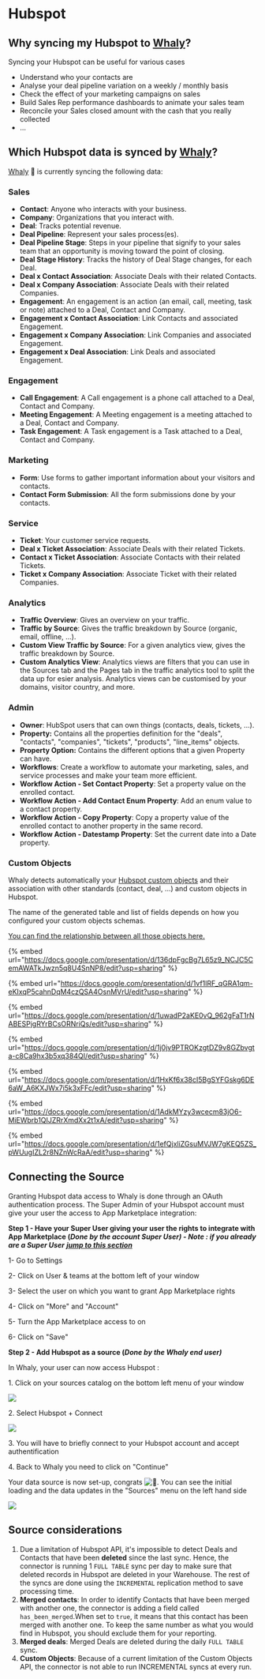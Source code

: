 # Hubspot

## **Why syncing my Hubspot to** [**Whaly**](https://whaly.io)**?**

Syncing your Hubspot can be useful for various cases

* Understand who your contacts are
* Analyse your deal pipeline variation on a weekly / monthly basis
* Check the effect of your marketing campaigns on sales
* Build Sales Rep performance dashboards to animate your sales team
* Reconcile your Sales closed amount with the cash that you really collected
* ...

## Which Hubspot data is synced by [Whaly](https://whaly.io)?

[Whaly](https://whaly.io) 🐳 is currently syncing the following data:

### Sales

* **Contact**: Anyone who interacts with your business.
* **Company**: Organizations that you interact with.
* **Deal**: Tracks potential revenue.
* **Deal Pipeline**: Represent your sales process(es).
* **Deal Pipeline Stage**: Steps in your pipeline that signify to your sales team that an opportunity is moving toward the point of closing.
* **Deal Stage History**: Tracks the history of Deal Stage changes, for each Deal.
* **Deal x Contact Association**: Associate Deals with their related Contacts.
* **Deal x Company Association**: Associate Deals with their related Companies.
* **Engagement**: An engagement is an action (an email, call, meeting, task or note) attached to a Deal, Contact and Company.
* **Engagement x Contact Association**: Link Contacts and associated Engagement.
* **Engagement x Company Association**: Link Companies and associated Engagement.
* **Engagement x Deal Association**: Link Deals and associated Engagement.

### Engagement

* **Call Engagement**: A Call engagement is a phone call attached to a Deal, Contact and Company.
* **Meeting Engagement**: A Meeting engagement is a meeting attached to a Deal, Contact and Company.
* **Task Engagement**: A Task engagement is a Task attached to a Deal, Contact and Company.

### Marketing

* **Form**: Use forms to gather important information about your visitors and contacts.
* **Contact Form Submission**: All the form submissions done by your contacts.

### Service

* **Ticket**: Your customer service requests.
* **Deal x Ticket Association**: Associate Deals with their related Tickets.
* **Contact x Ticket Association**: Associate Contacts with their related Tickets.
* **Ticket x Company Association**: Associate Ticket with their related Companies.

### Analytics

* **Traffic Overview**: Gives an overview on your traffic.
* **Traffic by Source**: Gives the traffic breakdown by Source (organic, email, offline, ...).
* **Custom View Traffic by Source**: For a given analytics view, gives the traffic breakdown by Source.
* **Custom Analytics View**: Analytics views are filters that you can use in the Sources tab and the Pages tab in the traffic analytics tool to split the data up for esier analysis. Analytics views can be customised by your domains, visitor country, and more.

### Admin

* **Owner**: HubSpot users that can own things (contacts, deals, tickets, ...).
* **Property:** Contains all the properties definition for the "deals", "contacts", "companies", "tickets", "products", "line\_items" objects.
* **Property Option:** Contains the different options that a given Property can have.
* **Workflows**: Create a workflow to automate your marketing, sales, and service processes and make your team more efficient.
* **Workflow Action - Set Contact Property**: Set a property value on the enrolled contact.
* **Workflow Action - Add Contact Enum Property**: Add an enum value to a contact property.
* **Workflow Action - Copy Property**: Copy a property value of the enrolled contact to another property in the same record.
* **Workflow Action - Datestamp Property**: Set the current date into a Date property.

### Custom Objects

Whaly detects automatically your [Hubspot custom objects](https://knowledge.hubspot.com/crm-setup/use-custom-objects) and their association with other standards (contact, deal, ...) and custom objects in Hubspot.

The name of the generated table and list of fields depends on how you configured your custom objects schemas.



[You can find the relationship between all those objects here.](https://docs.google.com/presentation/d/136dpFgcBg7L65z9\_NCJC5CemAWATkJwzn5q8U4SnNP8/edit?usp=sharing)

{% embed url="https://docs.google.com/presentation/d/136dpFgcBg7L65z9_NCJC5CemAWATkJwzn5q8U4SnNP8/edit?usp=sharing" %}

{% embed url="https://docs.google.com/presentation/d/1vf1lRF_qGRA1qm-eKIxqP5cahnDqM4czQSA4OsnMVrU/edit?usp=sharing" %}

{% embed url="https://docs.google.com/presentation/d/1uwadP2aKE0vQ_962gFaT1rNABESPjgRYrBCsORNriQs/edit?usp=sharing" %}

{% embed url="https://docs.google.com/presentation/d/1j0jv9PTROKzgtDZ9v8GZbvgta-c8Ca9hx3b5xq384QI/edit?usp=sharing" %}

{% embed url="https://docs.google.com/presentation/d/1HxKf6x38cI5BgSYFGskg6DE6aW_A6KXJWx7i5k3xFFc/edit?usp=sharing" %}

{% embed url="https://docs.google.com/presentation/d/1AdkMYzy3wcecm83jO6-MiEWbrb1QIJZRrXmdXx2t1xA/edit?usp=sharing" %}

{% embed url="https://docs.google.com/presentation/d/1efQjxliZGsuMVJW7gKEQ5ZS_pWUugIZL2r8NZnWcRaA/edit?usp=sharing" %}

## Connecting the Source

Granting Hubspot data access to Whaly is done through an OAuth authentication process. The Super Admin of your Hubspot account must give your user the access to App Marketplace integration:

**Step 1 - Have your Super User giving your user the rights to integrate with App Marketplace (**_**Done by the account Super User) - Note : if you already are a Super User**_ [_**jump to this section**_](https://slite.com/api/public/notes/WiIWr5\_WGr/redirect)

1- Go to Settings

2- Click on User & teams at the bottom left of your window

3- Select the user on which you want to grant App Marketplace rights

4- Click on "More" and "Account"

5- Turn the App Marketplace access to on

6- Click on "Save"

**Step 2 - Add Hubspot as a source (**_**Done by the Whaly end user)**_

In Whaly, your user can now access Hubspot :

1\. Click on your sources catalog on the bottom left menu of your window

![](<../../../.gitbook/assets/image (73).png>)

2\. Select Hubspot + Connect

![](<../../../.gitbook/assets/image (123).png>)

3\. You will have to briefly connect to your Hubspot account and accept authentification

4\. Back to Whaly you need to click on "Continue"

Your data source is now set-up, congrats ![🎉](https://mail.google.com/mail/e/1f389). You can see the initial loading and the data updates in the "Sources" menu on the left hand side

![](<../../../.gitbook/assets/image (74).png>)

## Source considerations

1. Due a limitation of Hubspot API, it's impossible to detect Deals and Contacts that have been **deleted** since the last sync. Hence, the connector is running 1 `FULL TABLE` sync per day to make sure that deleted records in Hubspot are deleted in your Warehouse. The rest of the syncs are done using the `INCREMENTAL` replication method to save processing time.
2. **Merged contacts**: In order to identify Contacts that have been merged with another one, the connector is adding a field called `has_been_merged`.When set to `true`, it means that this contact has been merged with another one. To keep the same number as what you would find in Hubspot, you should exclude them for your reporting.
3. **Merged deals**: Merged Deals are deleted during the daily `FULL TABLE` sync.
4. **Custom Objects**: Because of a current limitation of the Custom Objects API, the connector is not able to run INCREMENTAL syncs at every run.
